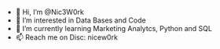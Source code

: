 - 👋 Hi, I’m @Nic3W0rk
- 👀 I’m interested in Data Bases and Code
- 🌱 I’m currently learning Marketing Analytcs, Python and SQL
- 📫 Reach me on Disc: nicew0rk

<!---
Nic3W0rk/Nic3W0rk is a ✨ special ✨ repository because its `README.md` (this file) appears on your GitHub profile.
You can click the Preview link to take a look at your changes.
--->
